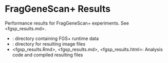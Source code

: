 # FragGeneScan+ Results

Performance results for FragGeneScan+ experiments. See <fgsp_results.md>.

* <data/>: directory containing FGS+ runtime data
* <imgs/>: directory for resulting image files
* <fgsp_results.Rmd>, <fgsp_results.md>, <fgsp_results.html>: Analysis code and compiled resulting files